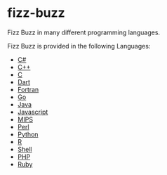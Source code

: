 # fizz-buzz
Fizz Buzz in many different programming languages.

Fizz Buzz is provided in the following Languages:
- [C#](https://github.com/learnbasics/fizz-buzz/blob/master/C%23.cs)
- [C++](https://github.com/learnbasics/fizz-buzz/blob/master/C%2B%2B.cpp)
- [C](https://github.com/learnbasics/fizz-buzz/blob/master/C.c)
- [Dart](https://github.com/learnbasics/fizz-buzz/blob/master/Dart.dart)
- [Fortran](https://github.com/learnbasics/fizz-buzz/blob/master/Fortran.f90)
- [Go](https://github.com/learnbasics/fizz-buzz/blob/master/Go.go)
- [Java](https://github.com/learnbasics/fizz-buzz/blob/master/Java.java)
- [Javascript](https://github.com/learnbasics/fizz-buzz/blob/master/JavaScript.js)
- [MIPS](https://github.com/learnbasics/fizz-buzz/blob/master/MIPS.s)
- [Perl](https://github.com/learnbasics/fizz-buzz/blob/master/Perl.pl)
- [Python](https://github.com/learnbasics/fizz-buzz/blob/master/Python.py)
- [R](https://github.com/learnbasics/fizz-buzz/blob/master/R.R)
- [Shell](https://github.com/learnbasics/fizz-buzz/blob/master/fizzbuzz.sh)
- [PHP](https://github.com/learnbasics/fizz-buzz/blob/master/php.php)
- [Ruby](https://github.com/learnbasics/fizz-buzz/blob/master/ruby.rb)
